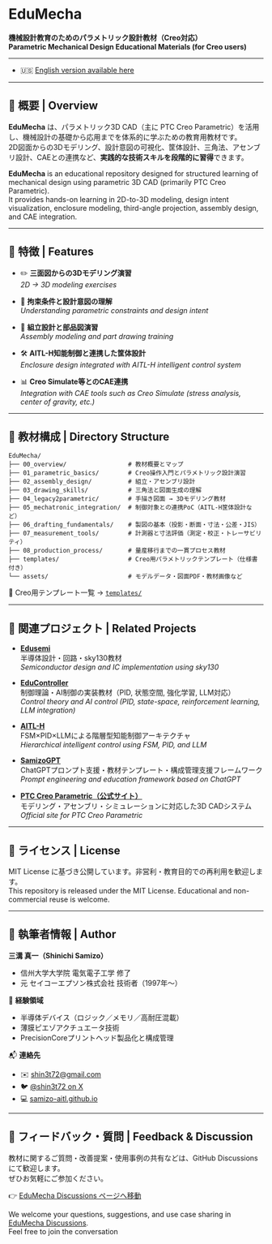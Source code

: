 # EduMecha

**機械設計教育のためのパラメトリック設計教材（Creo対応）**  
**Parametric Mechanical Design Educational Materials (for Creo users)**

---

- 🇺🇸 [English version available here](./README_en.md)

---

## 📘 概要 | Overview

**EduMecha** は、パラメトリック3D CAD（主に PTC Creo Parametric）を活用し、機械設計の基礎から応用までを体系的に学ぶための教育用教材です。  
2D図面からの3Dモデリング、設計意図の可視化、筐体設計、三角法、アセンブリ設計、CAEとの連携など、**実践的な技術スキルを段階的に習得**できます。

**EduMecha** is an educational repository designed for structured learning of mechanical design using parametric 3D CAD (primarily PTC Creo Parametric).  
It provides hands-on learning in 2D-to-3D modeling, design intent visualization, enclosure modeling, third-angle projection, assembly design, and CAE integration.

---

## 🔧 特徴 | Features

- ✏️ **三面図からの3Dモデリング演習**  
  *2D → 3D modeling exercises*

- 📐 **拘束条件と設計意図の理解**  
  *Understanding parametric constraints and design intent*

- 🧩 **組立設計と部品図演習**  
  *Assembly modeling and part drawing training*

- 🛠 **AITL-H知能制御と連携した筐体設計**  
  *Enclosure design integrated with AITL-H intelligent control system*

- 📊 **Creo Simulate等とのCAE連携**  
  *Integration with CAE tools such as Creo Simulate (stress analysis, center of gravity, etc.)*

---

## 🧱 教材構成 | Directory Structure

```text
EduMecha/
├── 00_overview/                 # 教材概要とマップ
├── 01_parametric_basics/        # Creo操作入門とパラメトリック設計演習
├── 02_assembly_design/          # 組立・アセンブリ設計
├── 03_drawing_skills/           # 三角法と図面生成の理解
├── 04_legacy2parametric/        # 手描き図面 → 3Dモデリング教材
├── 05_mechatronic_integration/  # 制御対象との連携PoC（AITL-H筐体設計など）
├── 06_drafting_fundamentals/    # 製図の基本（投影・断面・寸法・公差・JIS）
├── 07_measurement_tools/        # 計測器と寸法評価（測定・校正・トレーサビリティ）
├── 08_production_process/       # 量産移行までの一貫プロセス教材
├── templates/                   # Creo用パラメトリックテンプレート（仕様書付き）
└── assets/                      # モデルデータ・図面PDF・教材画像など
```

📁 Creo用テンプレート一覧 → [`templates/`](./templates/)

---

## 🔗 関連プロジェクト | Related Projects

- [**Edusemi**](https://github.com/Samizo-AITL/Edusemi-v4x)  
  半導体設計・回路・sky130教材  
  *Semiconductor design and IC implementation using sky130*

- [**EduController**](https://github.com/Samizo-AITL/EduController)  
  制御理論・AI制御の実装教材（PID, 状態空間, 強化学習, LLM対応）  
  *Control theory and AI control (PID, state-space, reinforcement learning, LLM integration)*

- [**AITL-H**](https://github.com/Samizo-AITL/AITL-H)  
  FSM×PID×LLMによる階層型知能制御アーキテクチャ  
  *Hierarchical intelligent control using FSM, PID, and LLM*

- [**SamizoGPT**](https://github.com/Samizo-AITL/SamizoGPT)  
  ChatGPTプロンプト支援・教材テンプレート・構成管理支援フレームワーク  
  *Prompt engineering and education framework based on ChatGPT*

- [**PTC Creo Parametric（公式サイト）**](https://www.ptc.com/en/products/creo)  
  モデリング・アセンブリ・シミュレーションに対応した3D CADシステム  
  *Official site for PTC Creo Parametric*

---

## 📜 ライセンス | License

MIT License に基づき公開しています。非営利・教育目的での再利用を歓迎します。  
This repository is released under the MIT License. Educational and non-commercial reuse is welcome.

---

## 👤 執筆者情報 | Author

**三溝 真一（Shinichi Samizo）**  
- 信州大学大学院 電気電子工学 修了  
- 元 セイコーエプソン株式会社 技術者（1997年〜）

📌 **経験領域**  
- 半導体デバイス（ロジック／メモリ／高耐圧混載）  
- 薄膜ピエゾアクチュエータ技術  
- PrecisionCoreプリントヘッド製品化と構成管理

📬 **連絡先**  
- ✉️ [shin3t72@gmail.com](mailto:shin3t72@gmail.com)  
- 🐦 [@shin3t72 on X](https://x.com/shin3t72)  
- 💻 [samizo-aitl.github.io](https://samizo-aitl.github.io/)

---

## 💬 フィードバック・質問 | Feedback & Discussion

教材に関するご質問・改善提案・使用事例の共有などは、GitHub Discussions にて歓迎します。  
ぜひお気軽にご参加ください。

👉 [EduMecha Discussions ページへ移動](https://github.com/Samizo-AITL/EduMecha/discussions)

We welcome your questions, suggestions, and use case sharing in [EduMecha Discussions](https://github.com/Samizo-AITL/EduMecha/discussions).  
Feel free to join the conversation
